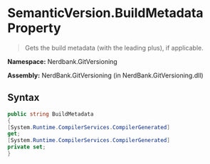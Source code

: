 # SemanticVersion.BuildMetadata Property
> Gets the build metadata (with the leading plus), if applicable.

**Namespace:** Nerdbank.GitVersioning

**Assembly:** NerdBank.GitVersioning (in NerdBank.GitVersioning.dll)
## Syntax
~~~~csharp
public string BuildMetadata
{
[System.Runtime.CompilerServices.CompilerGenerated]
get;
[System.Runtime.CompilerServices.CompilerGenerated]
private set;
}
~~~~
